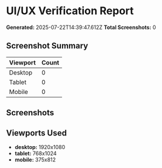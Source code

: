 # UI/UX Verification Report

**Generated:** 2025-07-22T14:39:47.612Z **Total Screenshots:** 0

## Screenshot Summary

| Viewport | Count |
| -------- | ----- |
| Desktop  | 0     |
| Tablet   | 0     |
| Mobile   | 0     |

## Screenshots

## Viewports Used

- **desktop:** 1920x1080
- **tablet:** 768x1024
- **mobile:** 375x812
